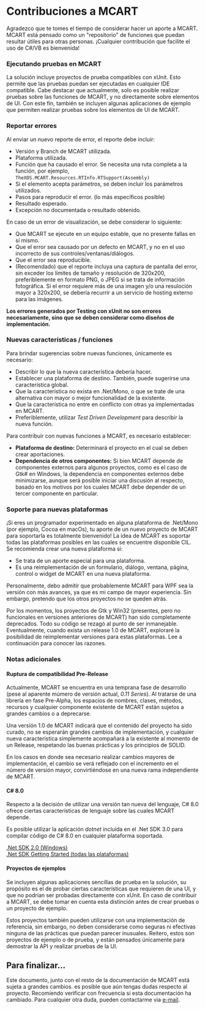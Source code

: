 # Contribuciones a MCART
Agradezco que te tomes el tiempo de considerar hacer un aporte a MCART. MCART
está pensado como un "repositorio" de funciones que puedan resultar útiles para
otras personas. ¡Cualquier contribución que facilite el uso de C#/VB es
bienvenida!

### Ejecutando pruebas en MCART
La solución incluye proyectos de prueba compatibles con xUnit. Esto permite que
las pruebas puedan ser ejecutadas en cualquier IDE compatible. Cabe destacar
que actualmente, solo es posible realizar pruebas sobre las funciones de MCART,
y no directamente sobre elementos de UI. Con este fin, también se incluyen
algunas aplicaciones de ejemplo que permiten realizar pruebas sobre los
elementos de UI de MCART.

### Reportar errores
Al enviar un nuevo reporte de error, el reporte debe incluir:
* Versión y Branch de MCART utilizada.
* Plataforma utilizada.
* Función que ha causado el error. Se necesita una ruta completa a la función,
  por ejemplo, `TheXDS.MCART.Resources.RTInfo.RTSupport(Assembly)`
* Si el elemento acepta parámetros, se deben incluir los parámetros utilizados.
* Pasos para reproducir el error. (lo más específicos posible)
* Resultado esperado.
* Excepción no documentada o resultado obtenido.

En caso de un error de visualización, se debe considerar lo siguiente:
* Que MCART se ejecute en un equipo estable, que no presente fallas en sí
  mismo.
* Que el error sea causado por un defecto en MCART, y no en el uso incorrecto
  de sus controles/ventanas/diálogos.
* Que el error sea reproducible.
* (Recomendado) que el reporte incluya una captura de pantalla del error, sin
  exceder los límites de tamaño y resolución de 320x200, preferiblemente
  en formato PNG, o JPEG si se trata de información fotográfica. Si el error
  requiere más de una imagen y/o una resuloción mayor a 320x200, se debería
  recurrir a un servicio de hosting externo para las imágenes.

**Los errores generados por Testing con xUnit no son errores necesariamente, 
sino que se deben considerar como diseños de implementación.**

### Nuevas características / funciones
Para brindar sugerencias sobre nuevas funciones, únicamente es necesario:
* Describir lo que la nueva característica debería hacer.
* Establecer una plataforma de destino. También, puede sugerirse una
  característica global.
* Que la característica no exista en .Net/Mono, o que se trate de una
  alternativa con mayor o mejor funcionalidad de la existente.
* Que la característica no entre en conflicto con otras ya implementadas en
  MCART.
* Preferiblemente, utilizar *Test Driven Development* para describir la nueva
  función.

Para contribuir con nuevas funciones a MCART, es necesario establecer:
* **Plataforma de destino:** Determinará el proyecto en el cual se deben crear
  aportaciones.
* **Dependencia de otros componentes:** Si bien MCART depende de componentes
  externos para algunos proyectos, como es el caso de Gtk# en Windows, la
  dependencia en componentes externos debe minimizarse, aunque será posible
  iniciar una discusión al respecto, basado en los motivos por los cuales MCART
  debe depender de un tercer componente en particular.

### Soporte para nuevas plataformas
¡Si eres un programador experimentado en alguna plataforma de .Net/Mono (por
ejemplo, Cocoa en macOs), tu aporte de un nuevo proyecto de MCART para
soportarla es totalmente bienvenido! La idea de MCART es soportar todas las
plataformas posibles en las cuales se encuentre disponible CIL. Se recomienda
crear una nueva plataforma si:
* Se trata de un aporte especial para una plataforma.
* Es una reimplementación de un formulario, diálogo, ventana, página, control o
  widget de MCART en una nueva plataforma.

Personalmente, debo admitir que probablemente MCART para WPF sea la versión con
más avances, ya que es mi campo de mayor experiencia. Sin embargo, pretendo que
los otros proyectos no se queden atrás.

Por los momentos, los proyectos de Gtk y Win32 (presentes, pero no funcionales
en versiones anteriores de MCART) han sido completamente deprecados. Todo su
código se rezagó al punto de ser inmanejable. Eventualmente, cuando exista un
release 1.0 de MCART, exploraré la posibilidad de reimplementar versiones para
estas plataformas. Lee a continuación para conocer las razones.

### Notas adicionales
#### Ruptura de compatibilidad Pre-Release
Actualmente, MCART se encuentra en una temprana fase de desarrollo (pese al
aparente múmero de versión actual, *0.11 Series*). Al tratarse de una librería
en fase Pre-Alpha, los espacios de nombres, clases, métodos, recursos y
cualquier componente existente de MCART están sujetos a grandes cambios o a
deprecarse.

Una versión 1.0 de MCART indicará que el contenido del proyecto ha sido curado,
no se esperarán grandes cambios de implementación, y cualquier nueva
característica simplemente acompañará a la existente al momento de un Release,
respetando las buenas prácticas y los principios de SOLID.

En los casos en donde sea necesario realizar cambios mayores de implementación,
el cambio se verá reflejado con el incremento en el número de versión mayor,
convirtiéndose en una nueva rama independiente de MCART.

#### C# 8.0
Respecto a la decisión de utilizar una versión tan nueva del lenguaje, C# 8.0
ofrece ciertas características de lenguaje sobre las cuales MCART depende.

Es posible utilizar la aplicación *dotnet* incluída en el .Net SDK 3.0 para
compilar código de C# 8.0 en cualquier plataforma soportada.

[.Net SDK 2.0 (Windows)](https://www.microsoft.com/download/details.aspx?id=19988)  
[.Net SDK Getting Started (todas las plataformas)](https://www.microsoft.com/net/core)

#### Proyectos de ejemplos
Se incluyen algunas aplicaciones sencillas de prueba en la solución, su
propósito es el de probar ciertas características que requieren de una UI, y
que no podrían ser probadas directamente con xUnit. En caso de contribuir a 
MCART, se debe tomar en cuenta esta distinción antes de crear pruebas o un
proyecto de ejemplo.

Estos proyectos también pueden utilizarse con una implementación de referencia,
sin embargo, no deben considerarse como seguras ni efectivas ninguna de las
prácticas que puedan parecer inusuales. Reitero, estos son proyectos de ejemplo
o de prueba, y están pensados únicamente para demostrar la API y realizar
pruebas de la UI.

## Para finalizar...
Este documento, junto con el resto de la documentación de MCART está sujeta a 
grandes cambios. es posible que aún tengas dudas respecto al proyecto. 
Recomiendo verificar con frecuencia si esta documentación ha cambiado. Para 
cualquier otra duda, pueden contactarme via 
[e-mail](mailto:xds_xps_ivx@hotmail.com).
